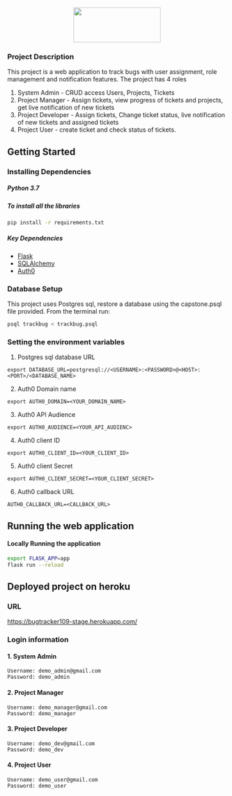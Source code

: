 <br />
<p align="center">
    <a href="https://bugtracker-stage.herokuapp.com/">
        <img src="static/img/Bugtrac_logo.png" width="200" height="80">
    </a>
</p>

### Project Description
This project is a web application to track bugs with user assignment, role management and notification features.
The project has 4 roles
1. System Admin - CRUD access Users, Projects, Tickets
2. Project Manager - Assign tickets, view progress of tickets and projects, get live notification of new tickets
3. Project Developer - Assign tickets, Change ticket status, live notification of new tickets and assigned tickets
4. Project User - create ticket and check status of tickets. 


## Getting Started

### Installing Dependencies

##### Python 3.7

##### To install all the libraries

```bash
pip install -r requirements.txt
```

##### Key Dependencies

- [Flask](http://flask.pocoo.org/)
- [SQLAlchemy](https://www.sqlalchemy.org/)
- [Auth0](https://auth0.com/)

### Database Setup

This project uses Postgres sql, restore a database using the capstone.psql file provided. From the terminal run:

```bash
psql trackbug < trackbug.psql
```

### Setting the environment variables

1. Postgres sql database URL

```
export DATABASE_URL=postgresql://<USERNAME>:<PASSWORD>@<HOST>:<PORT>/<DATABASE_NAME>
```

2. Auth0 Domain name

```
export AUTH0_DOMAIN=<YOUR_DOMAIN_NAME>
```

3. Auth0 API Audience

```
export AUTH0_AUDIENCE=<YOUR_API_AUDIENC>
```

4. Auth0 client ID

```
export AUTH0_CLIENT_ID=<YOUR_CLIENT_ID>
```

5. Auth0 client Secret

```
export AUTH0_CLIENT_SECRET=<YOUR_CLIENT_SECRET>
```

6. Auth0 callback URL

```
AUTH0_CALLBACK_URL=<CALLBACK_URL>
```


## Running the web application

#### Locally Running the application

```bash
export FLASK_APP=app
flask run --reload

```

## Deployed project on heroku

### URL

https://bugtracker109-stage.herokuapp.com/

### Login information

#### 1. System Admin

```
Username: demo_admin@gmail.com
Password: demo_admin
```

#### 2. Project Manager

```
Username: demo_manager@gmail.com
Password: demo_manager
```

#### 3. Project Developer

```
Username: demo_dev@gmail.com
Password: demo_dev
```

#### 4. Project User

```
Username: demo_user@gmail.com
Password: demo_user
```









